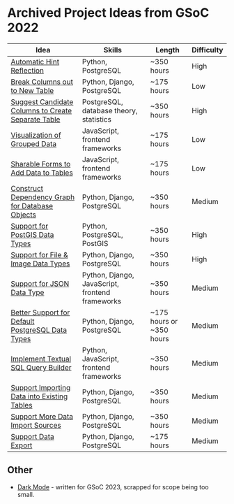 # Archived Project Ideas from GSoC 2022

| Idea | Skills | Length | Difficulty |
|-|-|-|-|
| [Automatic Hint Reflection](/community/mentoring/project-ideas/automatic-hint-reflection) | Python, PostgreSQL | ~350 hours | High |
| [Break Columns out to New Table](/community/mentoring/project-ideas/break-out-columns) | Python, Django, PostgreSQL | ~175 hours | Low |
| [Suggest Candidate Columns to Create Separate Table](/community/mentoring/project-ideas/suggest-candidate-columns) | PostgreSQL, database theory, statistics | ~350 hours | High |
| [Visualization of Grouped Data](/community/mentoring/project-ideas/visualization-of-grouped-data) | JavaScript, frontend frameworks | ~175 hours | Low |
| [Sharable Forms to Add Data to Tables](/community/mentoring/project-ideas/sharable-forms) | JavaScript, frontend frameworks  | ~175 hours | Low |
| [Construct Dependency Graph for Database Objects](/community/mentoring/project-ideas/dependency-graph) | Python, Django, PostgreSQL | ~350 hours | Medium |
| [Support for PostGIS Data Types](/community/mentoring/project-ideas/postgis-data-types) | Python, PostgreSQL, PostGIS | ~350 hours | High |
| [Support for File & Image Data Types](/community/mentoring/project-ideas/file-data-types) | Python, Django, PostgreSQL | ~350 hours | High |
| [Support for JSON Data Type](/community/mentoring/project-ideas/json-data-type) |Python, Django, JavaScript, frontend frameworks | ~350 hours | Medium |
| [Better Support for Default PostgreSQL Data Types](/community/mentoring/project-ideas/support-default-postgres-types) | Python, Django, PostgreSQL | ~175 hours or ~350 hours | Medium |
| [Implement Textual SQL Query Builder](/community/mentoring/project-ideas/web-sql-editor)| Python, JavaScript, frontend frameworks | ~350 hours | Medium |
| [Support Importing Data into Existing Tables](/community/mentoring/project-ideas/import-data-into-existing-tables) | Python, Django, PostgreSQL | ~350 hours | Medium |
| [Support More Data Import Sources](/community/mentoring/project-ideas/more-data-import-sources) | Python, Django, PostgreSQL | ~350 hours | Medium |
| [Support Data Export](/community/mentoring/project-ideas/data-export) | Python, Django, PostgreSQL | ~175 hours | Medium |

## Other

- [Dark Mode](/community/mentoring/project-ideas/dark-mode) - written for GSoC 2023, scrapped for scope being too small.
